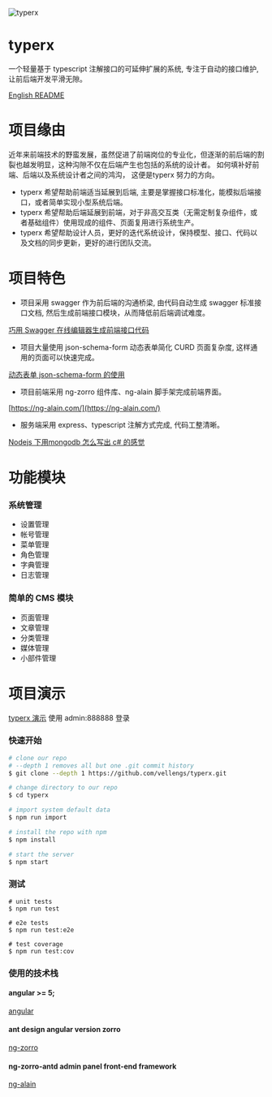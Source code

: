 ![typerx](https://i.imgur.com/TA79x5U.png)

# typerx

一个轻量基于 typescript 注解接口的可延伸扩展的系统, 专注于自动的接口维护, 让前后端开发平滑无隙。

[English README](README.md)

# 项目缘由

近年来前端技术的野蛮发展，虽然促进了前端岗位的专业化，但逐渐的前后端的割裂也越发明显，这种沟隙不仅在后端产生也包括的系统的设计者。
如何填补好前端、后端以及系统设计者之间的鸿沟， 这便是typerx 努力的方向。

- typerx 希望帮助前端适当延展到后端, 主要是掌握接口标准化，能模拟后端接口，或者简单实现小型系统后端。
- typerx 希望帮助后端延展到前端，对于非高交互类（无需定制复杂组件，或者基础组件）使用现成的组件、页面复用进行系统生产。
- typerx 希望帮助设计人员，更好的迭代系统设计，保持模型、接口、代码以及文档的同步更新，更好的进行团队交流。

# 项目特色
- 项目采用 swagger 作为前后端的沟通桥梁, 由代码自动生成 swagger 标准接口文档, 然后生成前端接口模块，从而降低前后端调试难度。

[巧用 Swagger 在线编辑器生成前端接口代码](https://juejin.im/post/5b3849c2f265da597901e9da)

- 项目大量使用 json-schema-form 动态表单简化 CURD 页面复杂度, 这样通用的页面可以快速完成。 

[动态表单 json-schema-form 的使用](https://ng-alain.com/form/getting-started)

- 项目前端采用 ng-zorro 组件库、ng-alain 脚手架完成前端界面。

[https://ng-alain.com/](https://ng-alain.com/)

- 服务端采用 express、typescript 注解方式完成, 代码工整清晰。

[Nodejs 下用mongodb 怎么写出 c# 的感觉](https://juejin.im/post/5b18eec7e51d4506825f13b5)

# 功能模块

### 系统管理
- 设置管理 
- 帐号管理  
- 菜单管理 
- 角色管理
- 字典管理
- 日志管理

### 简单的 CMS 模块
- 页面管理
- 文章管理
- 分类管理
- 媒体管理
- 小部件管理 

# 项目演示
  [typerx 演示](http://typerx.top) 
  使用 admin:888888  登录

### 快速开始

```bash
# clone our repo
# --depth 1 removes all but one .git commit history
$ git clone --depth 1 https://github.com/vellengs/typerx.git

# change directory to our repo
$ cd typerx

# import system default data
$ npm run import

# install the repo with npm
$ npm install

# start the server
$ npm start

```

### 测试

```
# unit tests
$ npm run test

# e2e tests
$ npm run test:e2e

# test coverage
$ npm run test:cov
```

### 使用的技术栈

#### angular >= 5;

[angular](https://github.com/angular/angular)

#### ant design angular version zorro
[ng-zorro](https://github.com/NG-ZORRO/ng-zorro-antd)

#### ng-zorro-antd admin panel front-end framework
[ng-alain](https://github.com/cipchk/ng-alain)


